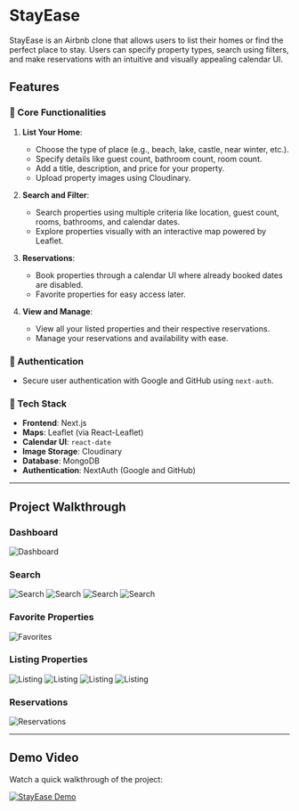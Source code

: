 # StayEase

StayEase is an Airbnb clone that allows users to list their homes or find the perfect place to stay. Users can specify property types, search using filters, and make reservations with an intuitive and visually appealing calendar UI.

## Features

### 🌟 Core Functionalities
1. **List Your Home**:
   - Choose the type of place (e.g., beach, lake, castle, near winter, etc.).
   - Specify details like guest count, bathroom count, room count.
   - Add a title, description, and price for your property.
   - Upload property images using Cloudinary.

2. **Search and Filter**:
   - Search properties using multiple criteria like location, guest count, rooms, bathrooms, and calendar dates.
   - Explore properties visually with an interactive map powered by Leaflet.

3. **Reservations**:
   - Book properties through a calendar UI where already booked dates are disabled.
   - Favorite properties for easy access later.

4. **View and Manage**:
   - View all your listed properties and their respective reservations.
   - Manage your reservations and availability with ease.

### 🔑 Authentication
- Secure user authentication with Google and GitHub using `next-auth`.

### 💾 Tech Stack
- **Frontend**: Next.js
- **Maps**: Leaflet (via React-Leaflet)
- **Calendar UI**: `react-date`
- **Image Storage**: Cloudinary
- **Database**: MongoDB
- **Authentication**: NextAuth (Google and GitHub)

---

## Project Walkthrough

### Dashboard
![Dashboard](/images/Screenshot%202024-12-16%20195800.png)

### Search
![Search](/images/Screenshot%202024-12-16%20195824.png)
![Search](/images/Screenshot%202024-12-16%20195856.png)
![Search](/images/Screenshot%202024-12-16%20195909.png)
![Search](/images/Screenshot%202024-12-16%20195920.png)

### Favorite Properties
![Favorites](/images/Screenshot%202024-12-16%20195954.png)

### Listing Properties
![Listing](/images/Screenshot%202024-12-16%20200130.png)
![Listing](/images/Screenshot%202024-12-16%20200145.png)
![Listing](/images/Screenshot%202024-12-16%20200156.png)
![Listing](/images/Screenshot%202024-12-16%20200225.png)


### Reservations
![Reservations](/images/Screenshot%202024-12-16%20200035.png)

---

## Demo Video

Watch a quick walkthrough of the project:

[![StayEase Demo](https://img.youtube.com/vi/ScUenENFpRE/maxresdefault.jpg)](https://www.youtube.com/watch?v=ScUenENFpRE)
